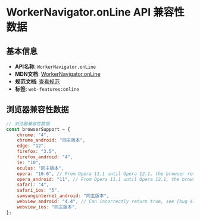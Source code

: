 # WorkerNavigator.onLine API 兼容性数据

## 基本信息

- **API名称**: `WorkerNavigator.onLine`
- **MDN文档**: [WorkerNavigator.onLine](https://developer.mozilla.org/docs/Web/API/WorkerNavigator/onLine)
- **规范文档**: [查看规范](https://html.spec.whatwg.org/multipage/system-state.html#dom-navigator-online-dev)
- **标签**: `web-features:online`

## 浏览器兼容性数据

```javascript
// 浏览器兼容性数据
const browserSupport = {
    chrome: "4",
    chrome_android: "同主版本",
    edge: "12",
    firefox: "3.5",
    firefox_android: "4",
    ie: "10",
    oculus: "同主版本",
    opera: "10.6", // From Opera 11.1 until Opera 12.1, the browser returns `true` when 'Work Offline' mode is disabled an...,
    opera_android: "11", // From Opera 11.1 until Opera 12.1, the browser returns `true` when 'Work Offline' mode is disabled an...,
    safari: "4",
    safari_ios: "5",
    samsunginternet_android: "同主版本",
    webview_android: "4.4", // Can incorrectly return true, see [bug 41369933](https://crbug.com/41369933).,
    webview_ios: "同主版本",
};

```

